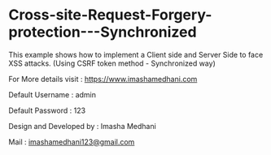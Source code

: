 # Cross-site-Request-Forgery-protection---Synchronized
This example shows how to implement a Client side and Server Side to face XSS attacks. (Using CSRF token method - Synchronized way)

For More details visit : https://www.imashamedhani.com

Default Username : admin

Default Password : 123

Design and Developed by : Imasha Medhani

Mail : imashamedhani123@gmail.com
